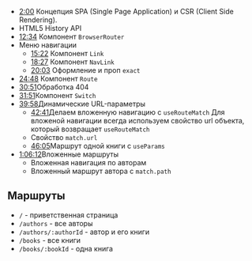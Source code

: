 - [2:00](https://youtu.be/IY_btZ2pYpw?t=119) Концепция SPA (Single Page Application) и CSR (Client Side Rendering).
- HTML5 History API
- [12:34](https://youtu.be/IY_btZ2pYpw?t=754) Компонент `BrowserRouter`
- Меню навигации
  - [15:22](https://youtu.be/IY_btZ2pYpw?t=922) Компонент `Link`
  - [18:27](https://youtu.be/IY_btZ2pYpw?t=1107) Компонент `NavLink`
  - [20:03](https://youtu.be/IY_btZ2pYpw?t=1203) Оформление и проп `exact`
- [24:48](https://youtu.be/IY_btZ2pYpw?t=1488) Компонент `Route`
- [30:51](https://youtu.be/IY_btZ2pYpw?t=1851)Обработка 404
- [31:51](https://youtu.be/IY_btZ2pYpw?t=1911)Компонент `Switch`
- [39:58](https://youtu.be/IY_btZ2pYpw?t=2398)Динамические URL-параметры
  - [42:41](https://youtu.be/IY_btZ2pYpw?t=2559)Делаем вложенную навигацию c `useRouteMatch`
    Для вложеной навигации всегда используем свойство url объекта, который возвращает `useRouteMatch`
  - Свойство `match.url`
  - [46:05](https://youtu.be/IY_btZ2pYpw?t=2765)Маршрут одной книги с `useParams`
- [1:06:12](https://youtu.be/IY_btZ2pYpw?t=3972)Вложенные маршруты
  - Вложенная навигация по авторам
  - Вложенный маршрут автора с `match.path`

## Маршруты

- `/` - приветственная страница
- `/authors` - все авторы
- `/authors/:authorId` - автор и его книги
- `/books` - все книги
- `/books/:bookId` - одна книга
